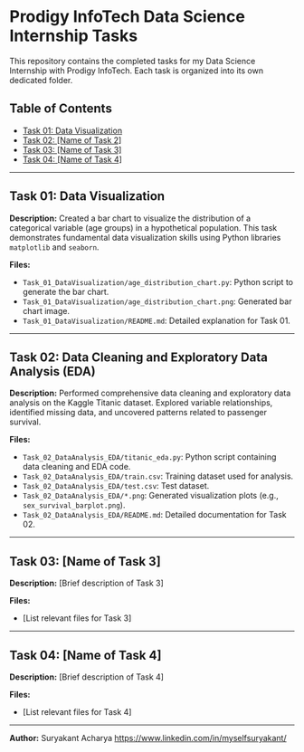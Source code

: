 # Prodigy InfoTech Data Science Internship Tasks

This repository contains the completed tasks for my Data Science Internship with Prodigy InfoTech. Each task is organized into its own dedicated folder.

## Table of Contents

* [Task 01: Data Visualization](#task-01-data-visualization)
* [Task 02: [Name of Task 2]](#task-02-name-of-task-2)
* [Task 03: [Name of Task 3]](#task-03-name-of-task-3)
* [Task 04: [Name of Task 4]](#task-04-name-of-task-4)

---

## Task 01: Data Visualization

**Description:**
Created a bar chart to visualize the distribution of a categorical variable (age groups) in a hypothetical population. This task demonstrates fundamental data visualization skills using Python libraries `matplotlib` and `seaborn`.

**Files:**
* `Task_01_DataVisualization/age_distribution_chart.py`: Python script to generate the bar chart.
* `Task_01_DataVisualization/age_distribution_chart.png`: Generated bar chart image.
* `Task_01_DataVisualization/README.md`: Detailed explanation for Task 01.

---

## Task 02: Data Cleaning and Exploratory Data Analysis (EDA)

**Description:**
Performed comprehensive data cleaning and exploratory data analysis on the Kaggle Titanic dataset. Explored variable relationships, identified missing data, and uncovered patterns related to passenger survival.

**Files:**
* `Task_02_DataAnalysis_EDA/titanic_eda.py`: Python script containing data cleaning and EDA code.
* `Task_02_DataAnalysis_EDA/train.csv`: Training dataset used for analysis.
* `Task_02_DataAnalysis_EDA/test.csv`: Test dataset.
* `Task_02_DataAnalysis_EDA/*.png`: Generated visualization plots (e.g., `sex_survival_barplot.png`).
* `Task_02_DataAnalysis_EDA/README.md`: Detailed documentation for Task 02.

---

## Task 03: [Name of Task 3]

**Description:**
[Brief description of Task 3]

**Files:**
* [List relevant files for Task 3]

---

## Task 04: [Name of Task 4]

**Description:**
[Brief description of Task 4]

**Files:**
* [List relevant files for Task 4]

---

**Author:**
Suryakant Acharya
https://www.linkedin.com/in/myselfsuryakant/
